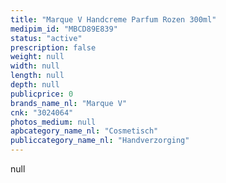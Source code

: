 ```yaml
---
title: "Marque V Handcreme Parfum Rozen 300ml"
medipim_id: "MBCD89E839"
status: "active"
prescription: false
weight: null
width: null
length: null
depth: null
publicprice: 0
brands_name_nl: "Marque V"
cnk: "3024064"
photos_medium: null
apbcategory_name_nl: "Cosmetisch"
publiccategory_name_nl: "Handverzorging"
---
```

null
